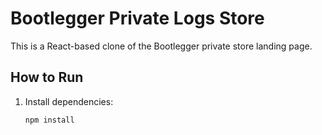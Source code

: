 # Bootlegger Private Logs  Store

This is a React-based clone of the Bootlegger private store landing page.

## How to Run

1. Install dependencies:
   ```bash
   npm install
   ```
